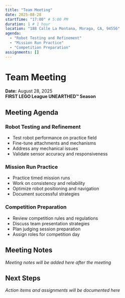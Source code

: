 ```yaml
---
title: "Team Meeting"
date: 2025-08-28
startTime: "17:00" # 5:00 PM
duration: 1 # 1 hour
location: "188 Calle La Montana, Moraga, CA, 94556"
agenda:
  - "Robot Testing and Refinement"
  - "Mission Run Practice"
  - "Competition Preparation"
assignments: []
---
```


# Team Meeting
**Date:** August 28, 2025  
**FIRST LEGO League UNEARTHED™ Season**

## Meeting Agenda

### Robot Testing and Refinement
- Test robot performance on practice field
- Fine-tune attachments and mechanisms
- Address any mechanical issues
- Validate sensor accuracy and responsiveness

### Mission Run Practice
- Practice timed mission runs
- Work on consistency and reliability
- Optimize robot positioning and navigation
- Document successful strategies

### Competition Preparation
- Review competition rules and regulations
- Discuss team presentation strategies
- Plan judging session preparation
- Assign roles for competition day

## Meeting Notes

*Meeting notes will be added here after the meeting*

## Next Steps

*Action items and assignments will be documented here*